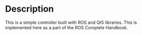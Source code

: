 Description
===========
This is a simple controller built with ROS and Qt5 libraries. This is implemented here as a part of the ROS Complete Handbook.